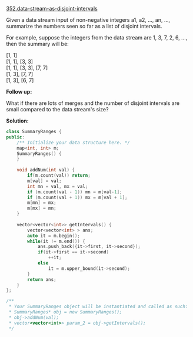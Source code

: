 [352.data-stream-as-disjoint-intervals](https://leetcode.com/problems/data-stream-as-disjoint-intervals/)  

Given a data stream input of non-negative integers a1, a2, ..., an, ..., summarize the numbers seen so far as a list of disjoint intervals.

For example, suppose the integers from the data stream are 1, 3, 7, 2, 6, ..., then the summary will be:

  
\[1, 1\]  
\[1, 1\], \[3, 3\]  
\[1, 1\], \[3, 3\], \[7, 7\]  
\[1, 3\], \[7, 7\]  
\[1, 3\], \[6, 7\]  

**Follow up:**

What if there are lots of merges and the number of disjoint intervals are small compared to the data stream's size?  



**Solution:**  

```cpp
class SummaryRanges {
public:
    /** Initialize your data structure here. */
    map<int, int> m;
    SummaryRanges() {
    }
    
    void addNum(int val) {
        if(m.count(val)) return;
        m[val] = val;
        int mn = val, mx = val;
        if (m.count(val - 1)) mn = m[val-1];
        if (m.count(val + 1)) mx = m[val + 1];
        m[mn] = mx;
        m[mx] = mn;
    }
    
    vector<vector<int>> getIntervals() {
        vector<vector<int> > ans;
        auto it = m.begin();
        while(it != m.end()) {
            ans.push_back({it->first, it->second});
            if(it->first == it->second)
                ++it;
            else
                it = m.upper_bound(it->second);
        }
        return ans;
    }
};

/**
 * Your SummaryRanges object will be instantiated and called as such:
 * SummaryRanges* obj = new SummaryRanges();
 * obj->addNum(val);
 * vector<vector<int>> param_2 = obj->getIntervals();
 */
```
      
